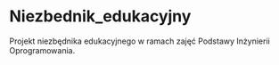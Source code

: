 # Niezbednik_edukacyjny
Projekt niezbędnika edukacyjnego w ramach zajęć Podstawy Inżynierii Oprogramowania.
